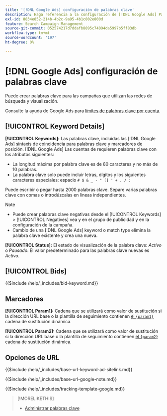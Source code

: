 ```yaml
---
title: '[!DNL Google Ads] configuración de palabras clave'
description: Haga referencia a la configuración de [!DNL Google Ads] Palabras clave.
exl-id: 8834e852-214b-4b2c-9a95-4b1c802e800d
feature: Search Campaign Management
source-git-commit: 052574217d7ddafb8895c74094da5997b5ff83db
workflow-type: tm+mt
source-wordcount: '197'
ht-degree: 0%

---
```


# [!DNL Google Ads] configuración de palabras clave

Puede crear palabras clave para las campañas que utilizan las redes de búsqueda y visualización.

Consulte la ayuda de Google Ads para [límites de palabras clave por cuenta](https://support.google.com/google-ads/answer/6372658).

## [!UICONTROL Keyword Details]

**[!UICONTROL Keywords]:** Las palabras clave, incluidas las [!DNL Google Ads] sintaxis de coincidencia para palabras clave y marcadores de posición. [!DNL Google Ads] Las cuentas de requieren palabras clave con los atributos siguientes:

* La longitud máxima por palabra clave es de 80 caracteres y no más de 10 palabras.
* La palabra clave solo puede incluir letras, dígitos y los siguientes caracteres especiales: espacio `# $ & _ - " [] ' + . / :`

Puede escribir o pegar hasta 2000 palabras clave. Separe varias palabras clave con comas o introdúzcalas en líneas independientes.

>[!NOTE]
>
>* Puede crear palabras clave negativas desde el [!UICONTROL Keywords] > [!UICONTROL Negatives] vea y en el grupo de publicidad y en la configuración de la campaña.
>* Cambio de una [!DNL Google Ads] keyword o match type elimina la palabra clave existente y crea una nueva.

**[!UICONTROL Status]:** El estado de visualización de la palabra clave: *Activo* o *Pausado*. El valor predeterminado para las palabras clave nuevas es *Activo*.

## [!UICONTROL Bids]

<!-- **[!UICONTROL Bid]:** -->

{{$include /help/_includes/bid-keyword.md}}

## Marcadores

**[!UICONTROL Param1]:** Cadena que se utilizará como valor de sustitución si la dirección URL base o la plantilla de seguimiento contienen [el `{param1}`](https://support.google.com/google-ads/answer/6305348) cadena de sustitución dinámica.

**[!UICONTROL Param2]:** Cadena que se utilizará como valor de sustitución si la dirección URL base o la plantilla de seguimiento contienen [el `{param2}`](https://support.google.com/google-ads/answer/6305348) cadena de sustitución dinámica.

## Opciones de URL

<!-- **[!UICONTROL Base URl]:** -->

{{$include /help/_includes/base-url-keyword-ad-sitelink.md}}

<!-- **[note for Base URL field]:** -->

{{$include /help/_includes/base-url-google-note.md}}

<!-- **[!UICONTROL Tracking Template]:** -->

{{$include /help/_includes/tracking-template-google.md}}

>[!MORELIKETHIS]
>
>* [Administrar palabras clave](/help/search-social-commerce/campaign-management/campaigns/keyword-manage.md)
